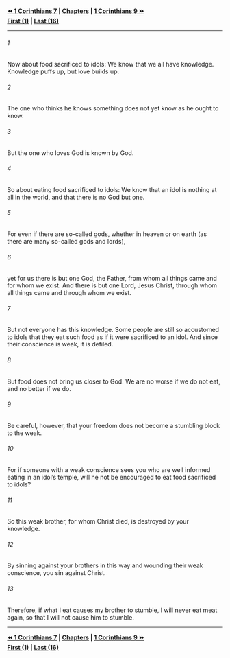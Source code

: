   
**[⏪ 1 Corinthians 7](./1%20Corinthians%207.md) | [Chapters](./_index.md) | [1 Corinthians 9 ⏩](./1%20Corinthians%209.md)**  
**[First (1)](./1%20Corinthians%201.md) | [Last (16)](./1%20Corinthians%2016.md)**  
  
---  
  
###### 1  
Now about food sacrificed to idols: We know that we all have knowledge. Knowledge puffs up, but love builds up.  
  
###### 2  
The one who thinks he knows something does not yet know as he ought to know.  
  
###### 3  
But the one who loves God is known by God.  
  
###### 4  
So about eating food sacrificed to idols: We know that an idol is nothing at all in the world, and that there is no God but one.  
  
###### 5  
For even if there are so-called gods, whether in heaven or on earth (as there are many so-called gods and lords),  
  
###### 6  
yet for us there is but one God, the Father, from whom all things came and for whom we exist. And there is but one Lord, Jesus Christ, through whom all things came and through whom we exist.  
  
###### 7  
But not everyone has this knowledge. Some people are still so accustomed to idols that they eat such food as if it were sacrificed to an idol. And since their conscience is weak, it is defiled.  
  
###### 8  
But food does not bring us closer to God: We are no worse if we do not eat, and no better if we do.  
  
###### 9  
Be careful, however, that your freedom does not become a stumbling block to the weak.  
  
###### 10  
For if someone with a weak conscience sees you who are well informed eating in an idol’s temple, will he not be encouraged to eat food sacrificed to idols?  
  
###### 11  
So this weak brother, for whom Christ died, is destroyed by your knowledge.  
  
###### 12  
By sinning against your brothers in this way and wounding their weak conscience, you sin against Christ.  
  
###### 13  
Therefore, if what I eat causes my brother to stumble, I will never eat meat again, so that I will not cause him to stumble.  
  
  
---  
  
**[⏪ 1 Corinthians 7](./1%20Corinthians%207.md) | [Chapters](./_index.md) | [1 Corinthians 9 ⏩](./1%20Corinthians%209.md)**  
**[First (1)](./1%20Corinthians%201.md) | [Last (16)](./1%20Corinthians%2016.md)**  
  
